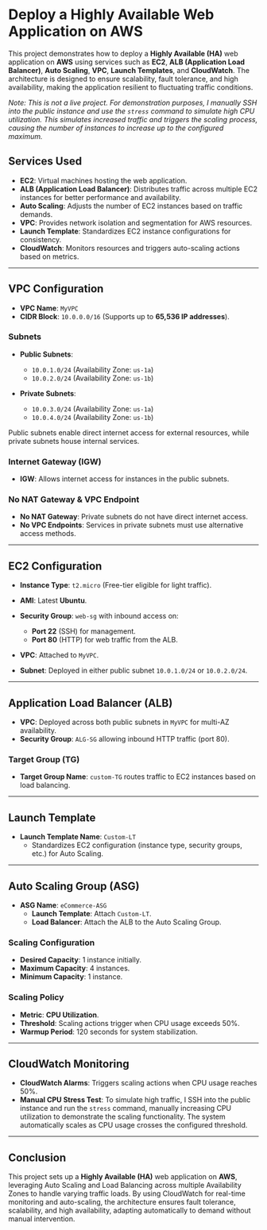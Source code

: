 # Deploy a Highly Available Web Application on AWS

This project demonstrates how to deploy a **Highly Available (HA)** web application on **AWS** using services such as **EC2**, **ALB (Application Load Balancer)**, **Auto Scaling**, **VPC**, **Launch Templates**, and **CloudWatch**. The architecture is designed to ensure scalability, fault tolerance, and high availability, making the application resilient to fluctuating traffic conditions.

*Note: This is not a live project. For demonstration purposes, I manually SSH into the public instance and use the `stress` command to simulate high CPU utilization. This simulates increased traffic and triggers the scaling process, causing the number of instances to increase up to the configured maximum.*

## Services Used

- **EC2**: Virtual machines hosting the web application.
- **ALB (Application Load Balancer)**: Distributes traffic across multiple EC2 instances for better performance and availability.
- **Auto Scaling**: Adjusts the number of EC2 instances based on traffic demands.
- **VPC**: Provides network isolation and segmentation for AWS resources.
- **Launch Template**: Standardizes EC2 instance configurations for consistency.
- **CloudWatch**: Monitors resources and triggers auto-scaling actions based on metrics.

---

## VPC Configuration

- **VPC Name**: `MyVPC`  
- **CIDR Block**: `10.0.0.0/16` (Supports up to **65,536 IP addresses**).

### Subnets

- **Public Subnets**:
  - `10.0.1.0/24` (Availability Zone: `us-1a`)
  - `10.0.2.0/24` (Availability Zone: `us-1b`)
  
- **Private Subnets**:
  - `10.0.3.0/24` (Availability Zone: `us-1a`)
  - `10.0.4.0/24` (Availability Zone: `us-1b`)

Public subnets enable direct internet access for external resources, while private subnets house internal services.

### Internet Gateway (IGW)
- **IGW**: Allows internet access for instances in the public subnets.

### No NAT Gateway & VPC Endpoint
- **No NAT Gateway**: Private subnets do not have direct internet access.
- **No VPC Endpoints**: Services in private subnets must use alternative access methods.

---

## EC2 Configuration

- **Instance Type**: `t2.micro` (Free-tier eligible for light traffic).
- **AMI**: Latest **Ubuntu**.
- **Security Group**: `web-sg` with inbound access on:
  - **Port 22** (SSH) for management.
  - **Port 80** (HTTP) for web traffic from the ALB.

- **VPC**: Attached to `MyVPC`.
- **Subnet**: Deployed in either public subnet `10.0.1.0/24` or `10.0.2.0/24`.

---

## Application Load Balancer (ALB)

- **VPC**: Deployed across both public subnets in `MyVPC` for multi-AZ availability.
- **Security Group**: `ALG-SG` allowing inbound HTTP traffic (port 80).

### Target Group (TG)
- **Target Group Name**: `custom-TG` routes traffic to EC2 instances based on load balancing.

---

## Launch Template

- **Launch Template Name**: `Custom-LT`
  - Standardizes EC2 configuration (instance type, security groups, etc.) for Auto Scaling.

---

## Auto Scaling Group (ASG)

- **ASG Name**: `eCommerce-ASG`
  - **Launch Template**: Attach `Custom-LT`.
  - **Load Balancer**: Attach the ALB to the Auto Scaling Group.

### Scaling Configuration
- **Desired Capacity**: 1 instance initially.
- **Maximum Capacity**: 4 instances.
- **Minimum Capacity**: 1 instance.

### Scaling Policy
- **Metric**: **CPU Utilization**.
- **Threshold**: Scaling actions trigger when CPU usage exceeds 50%.
- **Warmup Period**: 120 seconds for system stabilization.

---

## CloudWatch Monitoring

- **CloudWatch Alarms**: Triggers scaling actions when CPU usage reaches 50%.
- **Manual CPU Stress Test**: To simulate high traffic, I SSH into the public instance and run the `stress` command, manually increasing CPU utilization to demonstrate the scaling functionality. The system automatically scales as CPU usage crosses the configured threshold.

---

## Conclusion

This project sets up a **Highly Available (HA)** web application on **AWS**, leveraging Auto Scaling and Load Balancing across multiple Availability Zones to handle varying traffic loads. By using CloudWatch for real-time monitoring and auto-scaling, the architecture ensures fault tolerance, scalability, and high availability, adapting automatically to demand without manual intervention.

